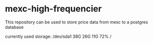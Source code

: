# mexc-high-frequencier

This repository can be used to store price data from mexc to a postgres database

currently used storage:
/dev/sda1 38G 26G 11G 72% /
